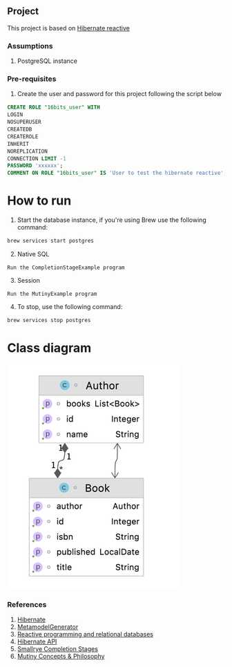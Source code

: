 ## Project
This project is based on [Hibernate reactive](https://github.com/hibernate/hibernate-reactive)

### Assumptions
1. PostgreSQL instance

### Pre-requisites
1. Create the user and password for this project following the script below
```sql
CREATE ROLE "16bits_user" WITH
LOGIN
NOSUPERUSER
CREATEDB
CREATEROLE
INHERIT
NOREPLICATION
CONNECTION LIMIT -1
PASSWORD 'xxxxxx';
COMMENT ON ROLE "16bits_user" IS 'User to test the hibernate reactive';
```

# How to run
1. Start the database instance, if you're using Brew use the following command:

```bash
brew services start postgres
```

2. Native SQL
```none
Run the CompletionStageExample program
```
3. Session

```none
Run the MutinyExample program
```

4. To stop, use the following command:
```bash
brew services stop postgres
```

# Class diagram
<kbd>
    <img src="class_diagram.png">
</kbd>

### References
1. [Hibernate](https://hibernate.org/orm/tooling/)
2. [MetamodelGenerator](https://docs.jboss.org/hibernate/orm/5.6/topical/html_single/metamodelgen/MetamodelGenerator.html)
3. [Reactive programming and relational databases](https://in.relation.to/2020/12/03/hibernate-reactive/)
4. [Hibernate API](https://hibernate.org/reactive/documentation/1.0/reference/html_single/)
5. [Smallrye Completion Stages](https://smallrye.io/smallrye-mutiny/guides/completion-stages)
6. [Mutiny Concepts & Philosophy](https://smallrye.io/smallrye-mutiny/pages/philosophy)